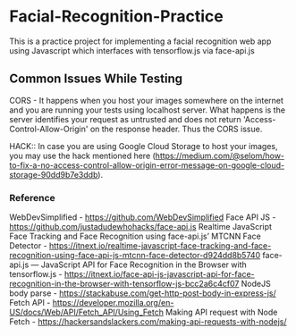 # Facial-Recognition-Practice
This is a practice project for implementing a facial recognition web app using Javascript which interfaces with tensorflow.js via face-api.js

## Common Issues While Testing
CORS - It happens when you host your images somewhere on the internet and you are running your tests using localhost server. What happens is the server identifies your request as untrusted and does not return 'Access-Control-Allow-Origin' on the response header. Thus the CORS issue. 

HACK:: In case you are using Google Cloud Storage to host your images, you may use the hack mentioned here (https://medium.com/@selom/how-to-fix-a-no-access-control-allow-origin-error-message-on-google-cloud-storage-90dd9b7e3ddb).

### Reference
WebDevSimplified - https://github.com/WebDevSimplified
Face API JS - https://github.com/justadudewhohacks/face-api.js
Realtime JavaScript Face Tracking and Face Recognition using face-api.js’ MTCNN Face Detector - https://itnext.io/realtime-javascript-face-tracking-and-face-recognition-using-face-api-js-mtcnn-face-detector-d924dd8b5740
face-api.js — JavaScript API for Face Recognition in the Browser with tensorflow.js - https://itnext.io/face-api-js-javascript-api-for-face-recognition-in-the-browser-with-tensorflow-js-bcc2a6c4cf07
NodeJS body parse - https://stackabuse.com/get-http-post-body-in-express-js/
Fetch API - https://developer.mozilla.org/en-US/docs/Web/API/Fetch_API/Using_Fetch
Making API request with Node Fetch - https://hackersandslackers.com/making-api-requests-with-nodejs/